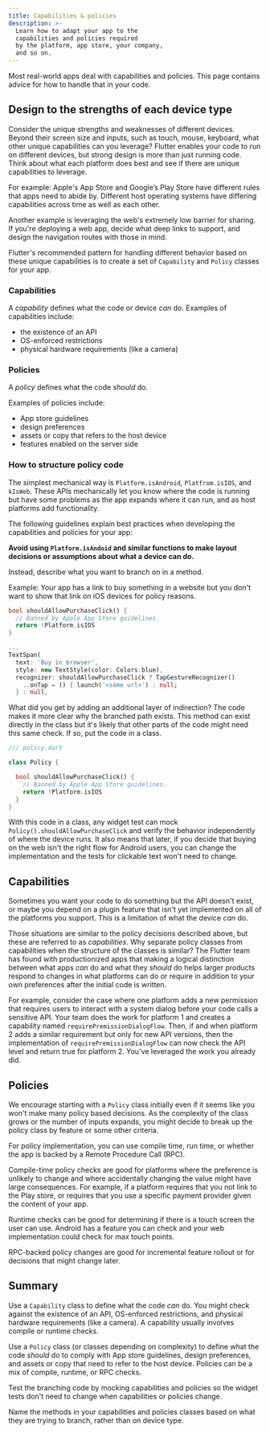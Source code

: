 ```yaml
---
title: Capabilities & policies
description: >-
  Learn how to adapt your app to the
  capabilities and policies required
  by the platform, app store, your company,
  and so on.
---
```


Most real-world apps deal with capabilities and
policies. This page contains advice for how to
handle that in your code.

## Design to the strengths of each device type

Consider the unique strengths and weaknesses of different devices.
Beyond their screen size and inputs, such as touch, mouse, keyboard,
what other unique capabilities can you leverage?
Flutter enables your code to _run_ on different devices,
but strong design is more than just running code.
Think about what each platform does best and
see if there are unique capabilities to leverage.

For example: Apple's App Store and Google’s Play Store
have different rules that apps need to abide by.
Different host operating systems have differing
capabilities across time as well as each other. 

Another example is leveraging the web's extremely
low barrier for sharing. If you're deploying a web app,
decide what deep links to support,
and design the navigation routes with those in mind.

Flutter's recommended pattern for handling different
behavior based on these unique capabilities is to create
a set of `Capability` and `Policy` classes for your app.

### Capabilities

A _capability_ defines what the code or device _can_ do.
Examples of capabilities include:

* the existence of an API
* OS-enforced restrictions
* physical hardware requirements (like a camera) 

### Policies

A _policy_ defines what the code _should_ do.

Examples of policies include:

* App store guidelines
* design preferences
* assets or copy that refers to the host device
* features enabled on the server side 

### How to structure policy code 

The simplest mechanical way is `Platform.isAndroid`,
`Platfrom.isIOS`, and `kIsWeb`. These APIs mechanically
let you know where the code is running but have some
problems as the app expands where it can run, and
as host platforms add functionality. 

The following guidelines explain best practices
when developing the capabilities and policies for your app:

**Avoid using `Platform.isAndoid` and similar functions
to make layout decisions or assumptions about what a device can do.**

Instead, describe what you want to branch on in a method. 

Example: Your app has a link to buy something in a
website but you don't want to show that link on iOS
devices for policy reasons. 

```dart
bool shouldAllowPurchaseClick() {
  // Banned by Apple App Store guidelines. 
  return !Platform.isIOS
}

...
TextSpan(
  text: 'Buy in browser',
  style: new TextStyle(color: Colors.blue),
  recognizer: shouldAllowPurchaseClick ? TapGestureRecognizer()
    ..onTap = () { launch('<some url>') : null;
  } : null,
```

What did you get by adding an additional layer of indirection?
The code makes it more clear why the branched path exists.
This method can exist directly in the class but it's likely
that other parts of the code might need this same check.
If so, put the code in a class. 

```dart 
/// policy.dart

class Policy {

  bool shouldAllowPurchaseClick() {
    // Banned by Apple App Store guidelines. 
    return !Platform.isIOS
  }
}
```

With this code in a class, any widget test can mock
`Policy().shouldAllowPurchaseClick` and verify the behavior
independently of where the device runs. 
It also means that later, if you decide that
buying on the web isn't the right flow for
Android users, you can change the implementation
and the tests for clickable text won't need to change. 

## Capabilities 

Sometimes you want your code to do something but the
API doesn't exist, or maybe you depend on a plugin feature
that isn't yet implemented on all of the platforms you support.
This is a limitation of what the device _can_ do. 

Those situations are similar to the policy decisions
described above, but these are referred to as _capabilities_.
Why separate policy classes from capabilities
when the structure of the classes is similar?
The Flutter team has found with productionized apps that making
a logical distinction between what apps _can_ do and
what they _should_ do helps larger products respond to
changes in what platforms can do or require
in addition to your own preferences after
the initial code is written. 

For example, consider the case where one platform adds
a new permission that requires users to interact with
a system dialog before your code calls a sensitive API.
Your team does the work for platform 1 and creates a
capability named `requirePremissionDialogFlow`.
Then, if and when platform 2 adds a similar requirement
but only for new API versions,
then the implementation of `requirePremissionDialogFlow`
can now check the API level and return true for platform 2.
You've leveraged the work you already did.

## Policies 

We encourage starting with a `Policy` class initially
even if it seems like you won't make many policy based decisions.
As the complexity of the class grows or the number of inputs expands,
you might decide to break up the policy class by feature
or some other criteria.  

For policy implementation, you can use compile time,
run time, or whether the app is backed by a
Remote Procedure Call (RPC).

Compile-time policy checks are good for platforms
where the preference is unlikely to change and where
accidentally changing the value might have large consequences.
For example, if a platform requires that you not
link to the Play store, or requires that you use
a specific payment provider given the content of your app.

Runtime checks can be good for determining if there
is a touch screen the user can use. Android has a feature
you can check and your web implementation could
check for max touch points. 

RPC-backed policy changes are good for incremental
feature rollout or for decisions that might change later. 

## Summary 

Use a `Capability` class to define what the code *can* do.
You might check against the existence of an API,
OS-enforced restrictions,
and physical hardware requirements (like a camera).
A capability usually involves compile or runtime checks.

Use a `Policy` class (or classes depending on complexity)
to define what the code _should_ do to comply with
App store guidelines, design preferences,
and assets or copy that need to refer to the host device.
Policies can be a mix of compile, runtime, or RPC checks. 

Test the branching code by mocking capabilities and
policies so the widget tests don't need to change
when capabilities or policies change.

Name the methods in your capabilities and policies classes
based on what they are trying to branch, rather than on device type.

